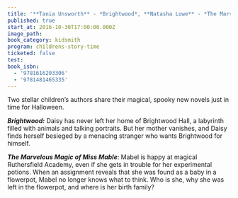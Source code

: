 ```yaml
---
title: '**Tania Unsworth** - *Brightwood*, **Natasha Lowe** - *The Marvelous Magic of Miss Mabel*'
published: true
start_at: 2016-10-30T17:00:00.000Z
image_path:
book_category: kidsmith
program: childrens-story-time
ticketed: false
test:
book_isbn:
  - '9781616203306'
  - '9781481465335'
---
```



Two stellar children’s authors share their magical, spooky new novels just in time for Halloween.

***Brightwood:*** Daisy has never left her home of Brightwood Hall, a labyrinth filled with animals and talking portraits. But her mother vanishes, and Daisy finds herself besieged by a menacing stranger who wants Brightwood for himself.

***The Marvelous Magic of Miss Mable***: Mabel is happy at magical Ruthersfield Academy, even if she gets in trouble for her experimental potions. When an assignment reveals that she was found as a baby in a flowerpot, Mabel no longer knows what to think. Who is she, why she was left in the flowerpot, and where is her birth family?